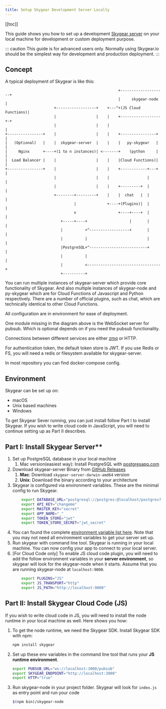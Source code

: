 ```yaml
---
title: Setup Skygear Development Server Locally
---
```


[[toc]]

This guide shows you how to set up a development [Skygear server](https://github.com/SkygearIO/skygear-server) on your local machine for development or custom deployment purpose.

::: caution
This guide is for advanced users only. Normally using Skygear.io should be the simplest way for development and production deployment.
:::

## Concept

A typical deployment of Skygear is like this:

```
                                                   +--------------------+
                                                   |     skygear-node   |
                      +------------------+    +---^+(JS Cloud Functions)|
                      |                  |    |    +------------------+-+
                      |                  |    |                       |
+----------------+    |                  |    |    +----------------+ |
|   (Optional)   |    |  skygear-server  |    |    |   py-skygear   | |
|     Nginx      +----+(1 to n instances)| <-------+    (python     | |
|  Load Balancer |    |                  |    |    |Cloud Functions)| |
+----------------+    |                  |    |    +------------+---+ |
                      |                  |    |                 |     |
                      |                  |    |    +---------+  |     |
                      +--------+---------+    |    |  chat   |  |     |
                               |              +----+(Plugins)|  |     |
                               v                   +----+----+  |     |
                         +-----+----+                   |       |     |
                         |          +^------------------+       |     |
                         |          |                           |     |
                         |PostgreSQL+^--------------------------+     |
                         |          |                                 |
                         |          <---------------------------------+
                         +----------+
```

You can run multiple instances of skygear-server which provide core
functionality of Skygear. And also multiple instances of skygear-node and
py-skygear which are for Cloud Functions of Javascript and Python
respectively. There are a number of official plugins, such as chat, which are
technically identical to other Cloud Functions.

All configuration are in environment for ease of deployment.

One module missing in the diagram above is the WebSocket server for pubsub.
Which is optional depends on if you need the pubsub functionality.

Connections between different services are either [zmq](http://zeromq.org/) or
HTTP.

For authentication token, the default token store is JWT. If you use Redis or
FS, you will need a redis or filesystem available for skygear-server.

In most repository you can find docker-compose config.

## Environment

Skygear can be set up on:

* macOS
* Unix based machines
* Windows

To get Skygear Sever running, you can just install follow Part I to install
Skygear. If you wish to write cloud code in JavaScript, you will need to
continue setting up as Part II describes.

## Part I: Install Skygear Server**

1. Set up PostgreSQL database in your local machine
    1. Mac version(easiest way): Install PostgreSQL with [postgresapp.com](http://postgresapp.com/)
1. Download skygear-server Binary from [GitHub Releases](https://github.com/SkygearIO/skygear-server/releases)
    1. **Mac**: Download `skygear-server-darwin-amd64` version
    1. **Unix**: Download the binary according to your architecture
1. Skygear is configured via environment variables. These are the minimal config to run Skygear.
	``` bash
        export DATABASE_URL="postgresql://postgres:@localhost/postgres?sslmode=disable"
        export API_KEY="changeme"
        export MASTER_KEY="secret"
        export APP_NAME="_"
        export TOKEN_STORE="jwt"
        export TOKEN_STORE_SECRET="jwt_secret"
	```
1. You can found the complete [environment variable list here](https://github.com/SkygearIO/skygear-server/blob/master/.env.example). Note that you may not need all environment variables to get your server set up.
1. Run skygear with command line tool. Skygear is running in your local machine. You can now config your app to connect to your local server.
1. [For Cloud Code only] To enable JS cloud code plugin, you will need to add the follow environment variables in your **server environment**, so skygear will look for the skygear-node when it starts. Assume that you are running skygear-node at `localhost:9000`.
	``` bash
        export PLUGINS="JS"
        export JS_TRANSPORT="http"
        export JS_PATH="http://localhost:9000"
	```

## **Part II: Install Skygear Cloud Code (JS)**

If you wish to write cloud code in JS, you will need to install the node runtime in your local machine as well. Here shows you how: 

1. To get the node runtime, we need the Skygear SDK. Install Skygear SDK with npm:
	``` bash
	npm install skygear
	```
2. Set up these env variables in the command line tool that runs your **JS runtime environment**.
    ``` bash
	export PUBSUB_URL="ws://localhost:3000/pubsub"
	export SKYGEAR_ENDPOINT="http://localhost:3000"
	export HTTP="true"
	``` 
3. Run skygear-node in your project folder. Skygear will look for `index.js` as entry point and run your code
	``` bash
	$(npm bin)/skygear-node
	```
